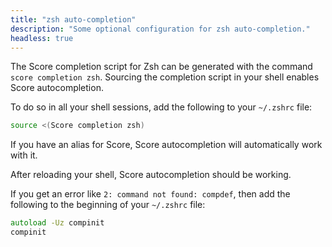 ```yaml
---
title: "zsh auto-completion"
description: "Some optional configuration for zsh auto-completion."
headless: true
---
```


The Score completion script for Zsh can be generated with the command `score completion zsh`. Sourcing the completion script in your shell enables Score autocompletion.

To do so in all your shell sessions, add the following to your `~/.zshrc` file:

```zsh
source <(Score completion zsh)
```

If you have an alias for Score, Score autocompletion will automatically work with it.

After reloading your shell, Score autocompletion should be working.

If you get an error like `2: command not found: compdef`, then add the following to the beginning of your `~/.zshrc` file:

```zsh
autoload -Uz compinit
compinit
```
